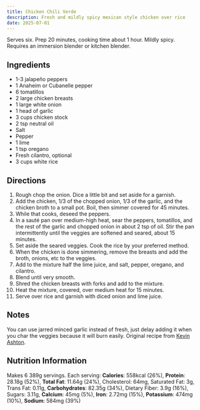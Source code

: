 ```yaml
---
title: Chicken Chili Verde
description: Fresh and mildly spicy mexican style chicken over rice
date: 2025-07-01
---
```

Serves six. Prep 20 minutes, cooking time about 1 hour. Mildly spicy. Requires an immersion blender or kitchen blender.

## Ingredients
- 1-3 jalapeño peppers
- 1 Anaheim or Cubanelle pepper
- 6 tomatillos
- 2 large chicken breasts
- 1 large white onion
- 1 head of garlic
- 3 cups chicken stock
- 2 tsp neutral oil
- Salt
- Pepper
- 1 lime
- 1 tsp oregano
- Fresh cilantro, optional
- 3 cups white rice

## Directions
1. Rough chop the onion. Dice a little bit and set aside for a garnish.
2. Add the chicken, 1/3 of the chopped onion, 1/3 of the garlic, and the chicken broth to a small pot. Boil, then simmer covered for 45 minutes.
3. While that cooks, deseed the peppers.
4. In a sauté pan over medium-high heat, sear the peppers, tomatillos, and the rest of the garlic and chopped onion in about 2 tsp of oil. Stir the pan intermittently until the veggies are softened and seared, about 15 minutes.
5. Set aside the seared veggies. Cook the rice by your preferred method.
6. When the chicken is done simmering, remove the breasts and add the broth, onions, etc to the veggies.
7. Add to the mixture half the lime juice, and salt, pepper, oregano, and cilantro.
8. Blend until very smooth.
9. Shred the chicken breasts with forks and add to the mixture.
10. Heat the mixture, covered, over medium heat for 15 minutes.
11. Serve over rice and garnish with diced onion and lime juice.

## Notes
You can use jarred minced garlic instead of fresh, just delay adding it when you char the veggies because it will burn easily.
Original recipe from [Kevin Ashton](https://www.tiktok.com/@oldscoolkevmo/video/7520712000826133791).

## Nutrition Information
Makes 6 389g servings. Each serving: **Calories**: 558kcal (26%), **Protein**: 28.18g (52%), **Total Fat**: 11.64g (24%), Cholesterol: 64mg, Saturated Fat: 3g, Trans Fat: 0.11g, **Carbohydrates**: 82.35g (34%), Dietary Fiber: 3.9g (16%), Sugars: 3.11g, **Calcium**: 45mg (5%), **Iron**: 2.72mg (15%), **Potassium**: 474mg (10%), **Sodium**: 584mg (39%)